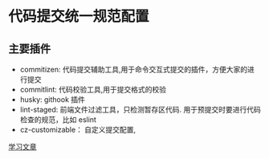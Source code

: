 # 代码提交统一规范配置

## 主要插件

- commitizen: 代码提交辅助工具,用于命令交互式提交的插件，方便大家的进行提交
- commitlint: 代码校验工具,用于提交格式的校验
- husky: githook 插件
- lint-staged: 前端文件过滤工具，只检测暂存区代码. 用于预提交时要进行代码检查的规范，比如 eslint
- cz-customizable： 自定义提交配置,

[学习文章](https://www.cnblogs.com/amnesia999/p/17310137.html)
